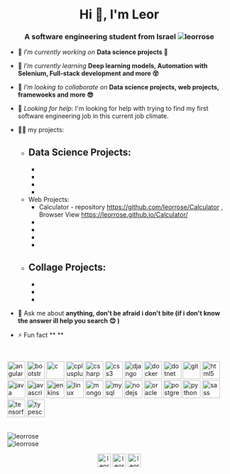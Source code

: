 <h1 align="center">Hi 👋, I'm Leor</h1>
<h3 align="center">A software engineering student from Israel <img src="https://komarev.com/ghpvc/?username=leorrose" alt="leorrose" /></h3>

- 🔭 *I’m currently working on* **Data science projects :robot:** 

- 🌱 *I’m currently learning* **Deep learning models, Automation with Selenium, Full-stack development and more :dizzy_face:**

- 👯 *I’m looking to collaborate on* **Data science projects, web projects, framewoeks and more :sunglasses:**

- 🤔 *Looking for help*: I'm looking for help with trying to find my first software engineering job in this current job climate.

- 👨‍💻 my projects:
   - Data Science Projects:
     - 
     -
     -
     -
     -
   - Web Projects:
     - Calculator - repository https://github.com/leorrose/Calculator , Browser View https://leorrose.github.io/Calculator/
     -
     -
     -
     -
   - Collage Projects:
     -
     -
     -
     -

- 💬 Ask me about **anything, don't be afraid i don't bite (if i don't know the answer ill help you search :blush: )**

- ⚡ Fun fact **  **

</br>
<p align="left"><img src="https://devicons.github.io/devicon/devicon.git/icons/angularjs/angularjs-original.svg" alt="angularjs" width="40" height="40"/> <img src="https://devicons.github.io/devicon/devicon.git/icons/bootstrap/bootstrap-plain.svg" alt="bootstrap" width="40" height="40"/> <img src="https://devicons.github.io/devicon/devicon.git/icons/c/c-original.svg" alt="c" width="40" height="40"/> <img src="https://devicons.github.io/devicon/devicon.git/icons/cplusplus/cplusplus-original.svg" alt="cplusplus" width="40" height="40"/> <img src="https://devicons.github.io/devicon/devicon.git/icons/csharp/csharp-original.svg" alt="csharp" width="40" height="40"/> <img src="https://devicons.github.io/devicon/devicon.git/icons/css3/css3-original-wordmark.svg" alt="css3" width="40" height="40"/> <img src="https://devicons.github.io/devicon/devicon.git/icons/django/django-original.svg" alt="django" width="40" height="40"/> <img src="https://devicons.github.io/devicon/devicon.git/icons/docker/docker-original-wordmark.svg" alt="docker" width="40" height="40"/> <img src="https://devicons.github.io/devicon/devicon.git/icons/dot-net/dot-net-original-wordmark.svg" alt="dotnet" width="40" height="40"/> <img src="https://www.vectorlogo.zone/logos/git-scm/git-scm-icon.svg" alt="git" width="40" height="40"/> <img src="https://devicons.github.io/devicon/devicon.git/icons/html5/html5-original-wordmark.svg" alt="html5" width="40" height="40"/> <img src="https://devicons.github.io/devicon/devicon.git/icons/java/java-original-wordmark.svg" alt="java" width="40" height="40"/> <img src="https://devicons.github.io/devicon/devicon.git/icons/javascript/javascript-original.svg" alt="javascript" width="40" height="40"/> <img src="https://www.vectorlogo.zone/logos/jenkins/jenkins-icon.svg" alt="jenkins" width="40" height="40"/> <img src="https://devicons.github.io/devicon/devicon.git/icons/linux/linux-original.svg" alt="linux" width="40" height="40"/> <img src="https://devicons.github.io/devicon/devicon.git/icons/mongodb/mongodb-original-wordmark.svg" alt="mongodb" width="40" height="40"/> <img src="https://devicons.github.io/devicon/devicon.git/icons/mysql/mysql-original-wordmark.svg" alt="mysql" width="40" height="40"/> <img src="https://devicons.github.io/devicon/devicon.git/icons/nodejs/nodejs-original-wordmark.svg" alt="nodejs" width="40" height="40"/> <img src="https://devicons.github.io/devicon/devicon.git/icons/oracle/oracle-original.svg" alt="oracle" width="40" height="40"/> <img src="https://devicons.github.io/devicon/devicon.git/icons/postgresql/postgresql-original-wordmark.svg" alt="postgresql" width="40" height="40"/> <img src="https://devicons.github.io/devicon/devicon.git/icons/python/python-original.svg" alt="python" width="40" height="40"/> <img src="https://devicons.github.io/devicon/devicon.git/icons/sass/sass-original.svg" alt="sass" width="40" height="40"/> <img src="https://www.vectorlogo.zone/logos/tensorflow/tensorflow-icon.svg" alt="tensorflow" width="40" height="40"/> <img src="https://devicons.github.io/devicon/devicon.git/icons/typescript/typescript-original.svg" alt="typescript" width="40" height="40"/></p>

</br>
<img align="center" src="https://github-readme-stats.vercel.app/api/top-langs/?username=leorrose&layout=compact&hide=html" alt="leorrose" />
</br>
<img align="center" src="https://github-readme-stats.vercel.app/api?username=leorrose&show_icons=true" alt="leorrose" />

</br>

<p align="center">
<a href="https://linkedin.com/in/leorrose" target="blank"><img align="center" src="https://cdn.jsdelivr.net/npm/simple-icons@3.0.1/icons/linkedin.svg" alt="leorrose" height="30" width="30" /></a>
<a href="https://fb.com/leor.rose" target="blank"><img align="center" src="https://cdn.jsdelivr.net/npm/simple-icons@3.0.1/icons/facebook.svg" alt="leor rose" height="30" width="30" /></a>
<a href="https://instagram.com/leor_rose" target="blank"><img align="center" src="https://cdn.jsdelivr.net/npm/simple-icons@3.0.1/icons/instagram.svg" alt="leor_rose" height="30" width="30" /></a>
</p>
